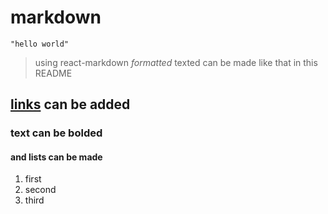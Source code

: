 # markdown

```
"hello world"
```

> using react-markdown _formatted_ texted can be made like that in this README

## [links](https://github.com/0gw0/markdown) can be added

### text can be **bolded**

#### and lists can be made

1. first
2. second
3. third
